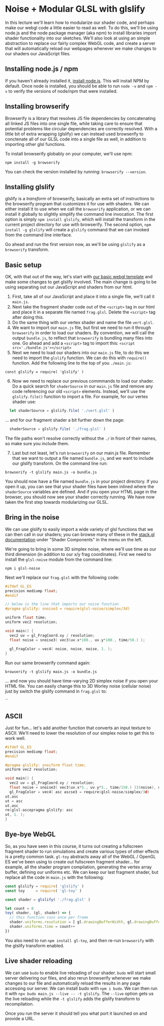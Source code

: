 # Noise + Modular GLSL with glslify

In this lecture we'll learn how to modularize our shader code, and perhaps make our webgl code a little easier to read as well. To do this, we'll be using node.js and the node package manager (aka npm) to install libraries import shader functionality into our sketches. We'll also look at using an simple abstraction to replace our fairly complex WebGL code, and create a server that will automatically reload our webpages whenever we make changes to our shaders our JavaScript files.

## Installing node.js / npm

If you haven't already installed it, [install node.js](http://nodejs.org/). This will install NPM by default. Once node is installed, you should be able to run `node -v` and `npm -v` to verify the versions of node/npm that were installed.

## Installing browserify

Browserify is a library that resolves JS file dependencies by concatenating all linked JS files into one single file, while taking care to ensure that potential problems like circular dependencies are correctly resolved. With a little bit of extra wrapping (glslify) we can instead used browserify to conctenate all of our GLSL code into a single file as well, in addition to importing other glsl functions.

To install browserify globably on your computer, we'll use npm:

`npm install -g browserify`

You can check the version installed by running: `browserify --version`.

## Installing glslify

glslify is a *transform* of browserify, basically an extra set of instructions to the browserify program that customizes it for use with shaders. We can either install it to use when we call the `browserify` application, or we can install it globally to slightly simplify the command line invocation. The first option is simply `npm install glslify`, which will install the transform in the current project directory for use with browserify. The second option, `npm install -g glslify` will create a `glslify` command that we can invoked from the command line interface.

Go ahead and run the first version now, as we'll be using `glslify` as a `browserify` transform.

## Basic setup 

OK, with that out of the way, let's start with [our basic webgl template](./webgl_template.html) and make some changes to get glslify involved. The main change is going to be using separating out our JavaScript and shaders from our html.

1. First, take all of our JavaScript and place it into a single file, we'll call it `main.js`. 
2. Next take the fragment shader code out of the `<script>` tag in our html and place it in a separate file named `frag.glsl`. Delete the `<script>` tag after doing this.
3. Do the same thing with our vertex shader and name the file `vert.glsl`.
4. We want to import our `main.js` file, but first we need to run it through `browserify` in order to load our shaders. By convention, we will call the output `bundle.js`, to reflect that `browserify` is bundling many files into one. Go ahead and add a `<script>` tag to import this: `<script src='./bundle.js'></script>`
5. Next we need to load our shaders into our `main.js` file, to do this we need to import the `glslify` function. We can do this with `require()` function. Add the following line to the top of you `./main.js`:

`const glslify = require( 'glslify' )`

6. Now we need to replace our previous commmands to load our shader. Do a quick search for `shaderSource` in our `main.js` file and remove any code referencing our old `<script>` elements. Instead, we'll use the `glslify.file()` function to import a file. For example, for our vertex shader use:
  
```js
  let shaderSource = glslify.file( './vert.glsl' ) 
```

... and for our fragment shader a bit further down the page:

```js
  shaderSource = glslify.file( './frag.glsl' )
```

The file paths won't resolve correctly without the `./` in front of their names, so make sure you include them.

7. Last but not least, let's run `browserify` on our main.js file. Remember that we want to output a file named `bundle.js`, and we want to include our glslify transform. On the command line run:

`browserify -t glslify main.js -o bundle.js`

You should now have a file named `bundle.js` in your project directory. If you open it up, you can see that your shader files have been inlined where the `shaderSource` variables are defined. And if you open your HTML page in the browser, you should now see your shader correctly running. We have now taken the first step towards modularizing our GLSL.

## Bring in the noise
We can use glslify to easily import a wide variety of glsl functions that we can then call in our shaders; you can browse many of these in the [stack.gl documentation](http://stack.gl/packages/) under "Shader Components" in the menu on the left.

We're going to bring in some 3D simplex noise, where we'll use time as our third dimension (in addition to our x/y frag coordinates). First we need to install the `glsl-noise` module from the command line:

`npm i glsl-noise`

Next we'll replace our `frag.glsl` with the following code:

```c
#ifdef GL_ES
precision mediump float;
#endif

// below is the line that imports our noise function
#pragma glslify: snoise3 = require(glsl-noise/simplex/3d)

uniform float time;
uniform vec2 resolution;

void main() {
  vec2 uv = gl_FragCoord.xy / resolution;
  float noise = snoise3( vec3(uv.x*100., uv.y*100., time/50.) );
  
  gl_FragColor = vec4( noise, noise, noise, 1. );
}
```

Run our same browserify command again:

`browserify -t glslify main.js -o bundle.js`

... and now you should have time-varying 2D simplex noise if you open your HTML file. You can easily change this to 3D Worley noise (cellular noise) just by switch the glslify command in `frag.glsl` to:

``

## ASCII

Just for fun... let's add another function that converts an input texture to ASCII. We'll need to lower the resolution of our simplex noise to get this to work well.

```c
#ifdef GL_ES
precision mediump float;
#endif

#pragma glslify: snoiform float time;
uniform vec2 resolution;

void main() {
  vec2 uv = gl_FragCoord.xy / resolution;
  float noise = snoise3( vec3(uv.x*5., uv.y*5., time/150.) )3(noise), uv );
  gl_FragColor = vec4( asc ascse3 = require(glsl-noise/simplex/3d)
ut,asc
ut = asc
ut,asc
re(glsl-ascepragma glslify: asc
ut, 1. );
}
```

## Bye-bye WebGL

So, as you have seen in this course, it turns out creating a fullscreen fragment shader to run simulations and create various types of other effects is a pretty common task. `gl-toy` abstracts away all of the WebGL / OpenGL ES we've been using to create out fullscreen fragment shader... for example, all the shader program compilation, generating the vertex array buffer, defining our uniforms etc. We can keep our last fragment shader, but replace all the code in `main.js` with the following:

```js
const glslify = require( 'glslify' )
const toy     = require( 'gl-toy' )

const shader = glslify( './frag.glsl' )

let count = 0
toy( shader, (gl, shader) => {
  // this function runs once per frame
  shader.uniforms.resolution = [ gl.drawingBufferWidth, gl.drawingBufferHeight ]
  shader.uniforms.time = count++
})
```

You also need to run `npm install gl-toy`, and then re-run `browserify` with the glslify transform enabled. 

## Live shader reloading
We can use `budo` to enable live reloading of our shader. `budo` will start small server delivering our files, and also rerun browserify whenever we make changes to our file and automatically reload the results in any page accessing our server. We can install budo with `npm i budo`. We can then run it with `npx budo main.js --live -- -t glslify`. The `--live` option gets us the live reloading while the `-t glslify` adds the glslify transform to recompilation.

Once you run the server it should tell you what port it launched on and provide a URL. 
